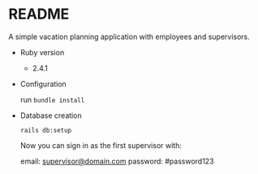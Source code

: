 # README

A simple vacation planning application with employees and supervisors.

* Ruby version
  - 2.4.1

* Configuration

  run `bundle install`

* Database creation
  
  ```
  rails db:setup
  ```
  
  Now you can sign in as the first supervisor with:
  
  email: supervisor@domain.com 
  password: #password123
